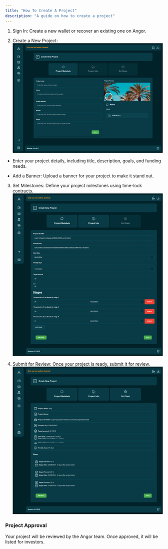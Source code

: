 ```yaml
---
title: "How To Create A Project"
description: "A guide on how to create a project"
---
```


1. Sign In: Create a new wallet or recover an existing one on Angor.

2. Create a New Project:
![image info](./images/create-a-project.png)
* Enter your project details, including title, description, goals, and funding needs.

* Add a Banner: Upload a banner for your project to make it stand out.

3. Set Milestones: Define your project milestones using time-lock contracts.
![image info](./images/set-milestone.png)

4. Submit for Review: Once your project is ready, submit it for review.
![image info](./images/submit-for-review.png)

### Project Approval
Your project will be reviewed by the Angor team. Once approved, it will be listed for investors.
